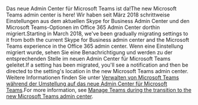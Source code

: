 <span data-ttu-id="f8aea-101">Das neue Admin Center für Microsoft Teams ist da!</span><span class="sxs-lookup"><span data-stu-id="f8aea-101">The new Microsoft Teams admin center is here!</span></span> <span data-ttu-id="f8aea-102">Wir haben seit März 2018 schrittweise Einstellungen aus dem aktuellen Skype for Business Admin Center und den Microsoft Teams-Optionen im Office 365 Admin Center dorthin migriert.</span><span class="sxs-lookup"><span data-stu-id="f8aea-102">Starting in March 2018, we've been gradually migrating settings to it from both the current Skype for Business admin center and the Microsoft Teams experience in the Office 365 admin center.</span></span> <span data-ttu-id="f8aea-103">Wenn eine Einstellung migriert wurde, sehen Sie eine Benachrichtigung und werden zu der entsprechenden Stelle im neuen Admin Center für Microsoft Teams geleitet.</span><span class="sxs-lookup"><span data-stu-id="f8aea-103">If a setting has been migrated, you'll see a notification and then be directed to the setting's location in the new Microsoft Teams admin center.</span></span> <span data-ttu-id="f8aea-104">Weitere Informationen finden Sie unter [Verwalten von Microsoft Teams während der Umstellung auf das neue Admin Center für Microsoft Teams](../manage-teams-skypeforbusiness-admin-center.md).</span><span class="sxs-lookup"><span data-stu-id="f8aea-104">For more information, see [Manage Teams during the transition to the new Microsoft Teams admin center](../manage-teams-skypeforbusiness-admin-center.md).</span></span>
